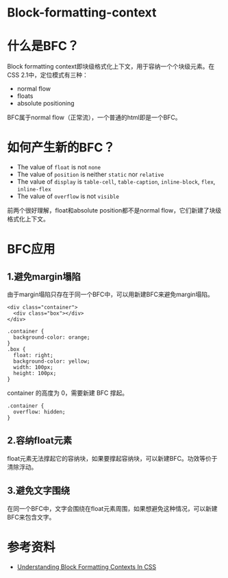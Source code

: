 # Block-formatting-context

# 什么是BFC？

Block formatting context即块级格式化上下文，用于容纳一个个块级元素。在CSS 2.1中，定位模式有三种：
* normal flow
* floats
* absolute positioning

BFC属于normal flow（正常流），一个普通的html即是一个BFC。

# 如何产生新的BFC？

* The value of `float` is not `none`
* The value of `position` is neither `static` nor `relative`
* The value of `display` is `table-cell`, `table-caption`, `inline-block`, `flex`, `inline-flex`
* The value of `overflow` is not `visible`

前两个很好理解，float和absolute position都不是normal flow，它们新建了块级格式化上下文。

# BFC应用

## 1.避免margin塌陷

由于margin塌陷只存在于同一个BFC中，可以用新建BFC来避免margin塌陷。

```
<div class="container">
  <div class="box"></div>
</div>
```

```
.container {
  background-color: orange;
}
.box {
  float: right;
  background-color: yellow;
  width: 100px;
  height: 100px;
}
```

container 的高度为 0，需要新建 BFC 撑起。

```
.container {
  overflow: hidden;
}
```

## 2.容纳float元素

float元素无法撑起它的容纳块，如果要撑起容纳块，可以新建BFC。功效等价于清除浮动。

## 3.避免文字围绕

在同一个BFC中，文字会围绕在float元素周围，如果想避免这种情况，可以新建BFC来包含文字。

# 参考资料

* [Understanding Block Formatting Contexts In CSS](https://www.sitepoint.com/understanding-block-formatting-contexts-in-css/)